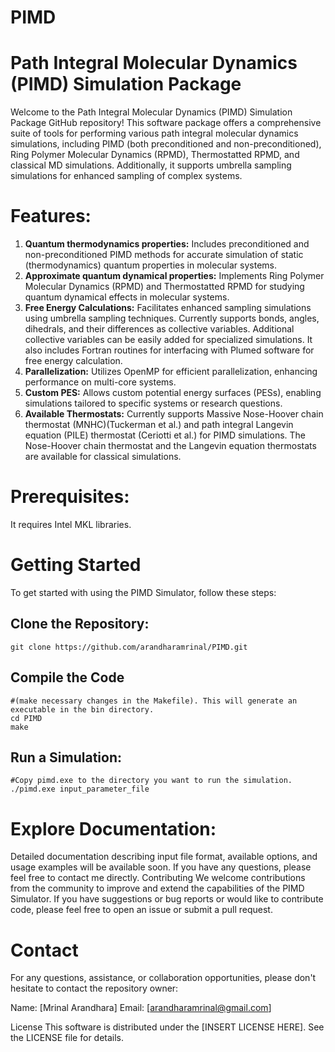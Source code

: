 # PIMD
Path Integral Molecular Dynamics (PIMD) Simulation Package
==========================================================
Welcome to the Path Integral Molecular Dynamics (PIMD) Simulation Package GitHub repository! This software package offers a comprehensive suite of tools for performing various path integral molecular dynamics simulations, including PIMD (both preconditioned and non-preconditioned), Ring Polymer Molecular Dynamics (RPMD), Thermostatted RPMD, and classical MD simulations. Additionally, it supports umbrella sampling simulations for enhanced sampling of complex systems.

Features:
=========
  1. **Quantum thermodynamics properties:** Includes preconditioned and non-preconditioned PIMD methods for accurate simulation of static (thermodynamics) quantum properties in molecular systems. 
  2. **Approximate quantum dynamical properties:** Implements Ring Polymer Molecular Dynamics (RPMD) and Thermostatted RPMD for studying quantum dynamical effects in molecular systems.
  3. **Free Energy Calculations:** Facilitates enhanced sampling simulations using umbrella sampling techniques. Currently supports bonds, angles, dihedrals, and their differences as collective variables. Additional collective variables can be easily added for specialized simulations. It also includes Fortran routines for interfacing with Plumed software for free energy calculation.
  4. **Parallelization:** Utilizes OpenMP for efficient parallelization, enhancing performance on multi-core systems.
  5. **Custom PES:** Allows custom potential energy surfaces (PESs), enabling simulations tailored to specific systems or research questions.
  6. **Available Thermostats:** Currently supports Massive Nose-Hoover chain thermostat (MNHC)(Tuckerman et al.) and path integral Langevin equation (PILE) thermostat (Ceriotti et al.) for PIMD simulations. The Nose-Hoover chain thermostat and the Langevin equation thermostats are available for classical simulations.

Prerequisites:
==============
It requires Intel MKL libraries. 

Getting Started
===============
To get started with using the PIMD Simulator, follow these steps:

  Clone the Repository:
  ---------------------
    git clone https://github.com/arandharamrinal/PIMD.git

  Compile the Code 
  -----------------
    #(make necessary changes in the Makefile). This will generate an executable in the bin directory.
    cd PIMD  
    make
  Run a Simulation:
  -----------------
    #Copy pimd.exe to the directory you want to run the simulation.
    ./pimd.exe input_parameter_file

Explore Documentation:
======================
Detailed documentation describing input file format, available options, and usage examples will be available soon. If you have any questions, please feel free to contact me directly.
Contributing
We welcome contributions from the community to improve and extend the capabilities of the PIMD Simulator. If you have suggestions or bug reports or would like to contribute code, please feel free to open an issue or submit a pull request.

Contact
=======
For any questions, assistance, or collaboration opportunities, please don't hesitate to contact the repository owner:

Name: [Mrinal Arandhara]
Email: [arandharamrinal@gmail.com]

License
This software is distributed under the [INSERT LICENSE HERE]. See the LICENSE file for details.
